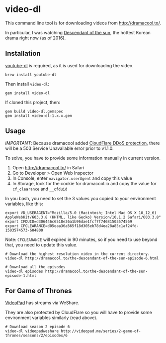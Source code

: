 # video-dl

This command line tool is for downloading videos from http://dramacool.to/.

In particular, I was watching [Descendant of the sun](http://dramacool.to/the-descendant-of-the-sun-episode-1.html), the hottest Korean drama right now (as of 2016).

## Installation

[youtube-dl](https://github.com/rg3/youtube-dl) is required, as it is used for downloading the video.

    brew install youtube-dl

Then install `video-dl`:

    gem install video-dl

If cloned this project, then:

    gem build video-dl.gemspec
    gem install video-dl-1.x.x.gem

## Usage

_IMPORTANT_: Because dramacool added [CloudFlare DDoS protection](http://superuser.com/questions/888507/problems-with-wget-to-a-cloudflare-hosted-site-503-service-unavailable/888523), there will be a 503 Service Unavailable error prior to v1.1.0.

To solve, you have to provide some information manually in current version.

1. Open http://dramacool.to/ in Safari
2. Go to Developer > Open Web Inspector
3. In Console, enter `navigator.userAgent` and copy this value
4. In Storage, look for the cookie for dramacool.io and copy the value for `cf_clearance` and `__cfduid`

In you bash, you need to set the 3 values you copied to your environment variables, like this:

    export VD_USERAGENT="Mozilla/5.0 (Macintosh; Intel Mac OS X 10_12_6) AppleWebKit/603.3.8 (KHTML, like Gecko) Version/10.1.2 Safari/603.3.8"
    export CFDUID=d306446c6518e36a1b96dae1fcf7f74681503574569
    export CFCLEARANCE=d05eaa36a565f18d305eb78d4ea28a85c1af24fd-1503574573-604800

Note: `CFCLEARANCE` will expired in 90 minutes, so if you need to use beyond that, you need to update this value.

    # Download the highest resolution video in the current directory.
    video-dl http://dramacool.to/the-descendant-of-the-sun-episode-6.html

    # Download all the episodes
    video-dl episodes http://dramacool.to/the-descendant-of-the-sun-episode-1.html

## For Game of Thrones

[VideoPad](http://videopad.me/series/2-game-of-thrones/seasons/2/episodes/6) has streams via WeShare.

They are also protected by CloudFlare so you will have to provide some environment variables similarly (read above).

    # Download season 2 episode 6
    video-dl videopadweshare http://videopad.me/series/2-game-of-thrones/seasons/2/episodes/6
